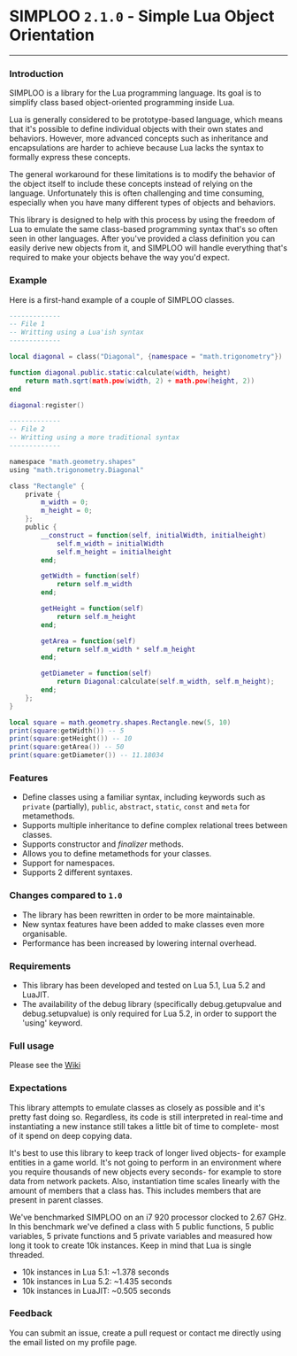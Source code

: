# SIMPLOO `2.1.0` - Simple Lua Object Orientation
---

### Introduction
SIMPLOO is a library for the Lua programming language. Its goal is to simplify class based object-oriented programming inside Lua. 

Lua is generally considered to be prototype-based language, which means that it's possible to define individual objects with their own states and behaviors. However, more advanced concepts such as inheritance and encapsulations are harder to achieve because Lua lacks the syntax to formally express these concepts.

The general workaround for these limitations is to modify the behavior of the object itself to include these concepts instead of relying on the language. Unfortunately this is often challenging and time consuming, especially when you have many different types of objects and behaviors.

This library is designed to help with this process by using the freedom of Lua to emulate the same class-based programming syntax that's so often seen in other languages. After you've provided a class definition you can easily derive new objects from it, and SIMPLOO will handle everything that's required to make your objects behave the way you'd expect.

### Example

Here is a first-hand example of a couple of SIMPLOO classes.

```Lua
-------------
-- File 1
-- Writting using a Lua'ish syntax
-------------

local diagonal = class("Diagonal", {namespace = "math.trigonometry"})

function diagonal.public.static:calculate(width, height)
    return math.sqrt(math.pow(width, 2) + math.pow(height, 2))
end

diagonal:register()

-------------
-- File 2
-- Writting using a more traditional syntax
-------------

namespace "math.geometry.shapes"
using "math.trigonometry.Diagonal"

class "Rectangle" {
    private {
        m_width = 0;
        m_height = 0;
    };
    public {
        __construct = function(self, initialWidth, initialheight)
            self.m_width = initialWidth
            self.m_height = initialheight
        end;

        getWidth = function(self)
            return self.m_width
        end;

        getHeight = function(self)
            return self.m_height
        end;

        getArea = function(self)
            return self.m_width * self.m_height
        end;

        getDiameter = function(self)
            return Diagonal:calculate(self.m_width, self.m_height);
        end;
    };
}

local square = math.geometry.shapes.Rectangle.new(5, 10)
print(square:getWidth()) -- 5
print(square:getHeight()) -- 10
print(square:getArea()) -- 50
print(square:getDiameter()) -- 11.18034
```

### Features

* Define classes using a familiar syntax, including keywords such as `private` (partially), `public`, `abstract`, `static`, `const` and `meta` for metamethods.
* Supports multiple inheritance to define complex relational trees between classes.
* Supports constructor and *finalizer* methods.
* Allows you to define metamethods for your classes.
* Support for namespaces.
* Supports 2 different syntaxes.

### Changes compared to `1.0`
* The library has been rewritten in order to be more maintainable.
* New syntax features have been added to make classes even more organisable.
* Performance has been increased by lowering internal overhead.

### Requirements
* This library has been developed and tested on Lua 5.1, Lua 5.2 and LuaJIT.
* The availability of the debug library (specifically debug.getupvalue and debug.setupvalue) is only required for Lua 5.2, in order to support the 'using' keyword. 

### Full usage

Please see the [Wiki](https://github.com/maurits150/simploo/wiki)

### Expectations
This library attempts to emulate classes as closely as possible and it's pretty fast doing so. Regardless, its code is still interpreted in real-time and instantiating a new instance still takes a little bit of time to complete- most of it spend on deep copying data.

It's best to use this library to keep track of longer lived objects- for example entities in a game world. It's not going to perform in an environment where you require thousands of new objects every seconds- for example to store data from network packets. Also, instantiation time scales linearly with the amount of members that a class has. This includes members that are present in parent classes.

We've benchmarked SIMPLOO on an i7 920 processor clocked to 2.67 GHz. In this benchmark we've defined a class with 5 public functions, 5 public variables, 5 private functions and 5 private variables and measured how long it took to create 10k instances. Keep in mind that Lua is single threaded.

* 10k instances in Lua 5.1: ~1.378 seconds
* 10k instances in Lua 5.2: ~1.435 seconds
* 10k instances in LuaJIT: ~0.505 seconds

### Feedback

You can submit an issue, create a pull request or contact me directly using the email listed on my profile page.
